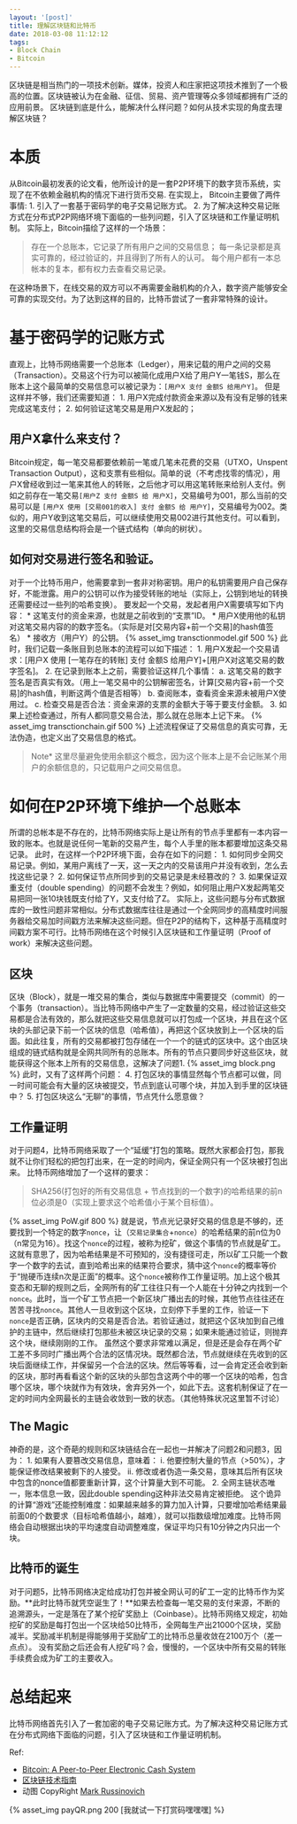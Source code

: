 ```yaml
---
layout: '[post]'
title: 理解区块链和比特币
date: 2018-03-08 11:12:12
tags: 
- Block Chain
- Bitcoin
---
```

区块链是相当热门的一项技术创新。媒体，投资人和庄家把这项技术推到了一个极高的位置。区块链被认为在金融、征信、贸易、资产管理等众多领域都拥有广泛的应用前景。
区块链到底是什么，能解决什么样问题？如何从技术实现的角度去理解区块链？
<!-- more -->
# 本质
从Bitcoin最初发表的论文看，他所设计的是一套P2P环境下的数字货币系统，实现了在不依赖金融机构的情况下进行货币交易.
在实现上， Bitcoin主要做了两件事情:
	1. 引入了一套基于密码学的电子交易记账方式。
	2. 为了解决这种交易记账方式在分布式P2P网络环境下面临的一些列问题，引入了区块链和工作量证明机制。
实际上，Bitcoin描绘了这样的一个场景：
> 存在一个总账本，它记录了所有用户之间的交易信息；
> 每一条记录都是真实可靠的，经过验证的，并且得到了所有人的认可。
> 每个用户都有一本总帐本的复本，都有权力去查看交易记录。

在这种场景下，在线交易的双方可以不再需要金融机构的介入，数字资产能够安全可靠的实现交付。为了达到这样的目的，比特币尝试了一套非常特殊的设计。

# 基于密码学的记账方式
直观上，比特币网络需要一个总账本（Ledger），用来记载的用户之间的交易（Transaction）。交易这个行为可以被简化成用户X给了用户Y一笔钱S，那么在账本上这个最简单的交易信息可以被记录为：`[用户X 支付 金额S 给用户Y]`。
但是这样并不够，我们还需要知道：
	1.	用户X完成付款资金来源以及有没有足够的钱来完成这笔支付；
	2.	如何验证这笔交易是用户X发起的；

## 用户X拿什么来支付？
Bitcoin规定，每一笔交易都要依赖前一笔或几笔未花费的交易（UTXO，Unspent Transaction Output），这和支票有些相似。简单的说（不考虑找零的情况），用户X曾经收到过一笔来其他人的转账，之后他才可以用这笔转账来给别人支付。例如之前存在一笔交易`[用户Z 支付 金额S 给 用户X]`，交易编号为001，那么当前的交易可以是 `[用户X 使用 [交易001的收入] 支付 金额S 给 用户Y]`，交易编号为002。类似的，用户Y收到这笔交易后，可以继续使用交易002进行其他支付。可以看到，这里的交易信息结构将会是一个链式结构（单向的树状）。

## 如何对交易进行签名和验证。
对于一个比特币用户，他需要拿到一套非对称密钥。用户的私钥需要用户自己保存好，不能泄露。用户的公钥可以作为接受转账的地址（实际上，公钥到地址的转换还需要经过一些列的哈希变换）。
要发起一个交易，发起者用户X需要填写如下内容：
	*	这笔支付的资金来源，也就是之前收到的“支票”ID。
	*	用户X使用他的私钥对这笔交易内容的的数字签名。（实际是对[交易内容+前一个交易]的hash值签名）
	*	接收方（用户Y）的公钥。
{% asset_img transctionmodel.gif 500 %}
此时，我们记载一条账目到总账本的流程可以如下描述：
	1. 用户X发起一个交易请求：[用户X 使用 [一笔存在的转账] 支付 金额S 给用户Y]+[用户X对这笔交易的数字签名]。
	2. 在记录到账本上之前，需要验证这样几个事情：
		a. 这笔交易的数字签名是否真实有效。（用上一笔交易中的公钥解密签名，计算[交易内容+前一个交易]的hash值，判断这两个值是否相等）
		b. 查阅账本，查看资金来源未被用户X使用过。
		c. 检查交易是否合法：资金来源的支票的金额大于等于要支付金额。
	3. 如果上述检查通过，所有人都同意交易合法，那么就在总账本上记下来。
{% asset_img transctionchain.gif 500 %}
上述流程保证了交易信息的真实可靠，无法伪造，也定义出了交易信息的格式。
> Note* 这里尽量避免使用余额这个概念，因为这个账本上是不会记账某个用户的余额信息的，只记载用户之间交易信息。

# 如何在P2P环境下维护一个总账本
所谓的总帐本是不存在的，比特币网络实际上是让所有的节点手里都有一本内容一致的账本。也就是说任何一笔新的交易产生，每个人手里的账本都要增加这条交易记录。
此时，在这样一个P2P环境下面，会存在如下的问题：
	1.	如何同步全网交易记录。例如，某用户离线了一天，这一天之内的交易该用户并没有收到，怎么去找这些记录？
	2.	如何保证节点所同步到的交易记录是未经篡改的？
	3.	如果保证双重支付（double spending）的问题不会发生？例如，如何阻止用户X发起两笔交易把同一张10块钱既支付给了Y，又支付给了Z。
实际上，这些问题与分布式数据库的一致性问题非常相似。分布式数据库往往是通过一个全网同步的高精度时间服务器给交易加时间戳方法来解决这些问题。但在P2P的结构下，这种基于高精度时间戳方案不可行。比特币网络在这个时候引入区块链和工作量证明（Proof of work）来解决这些问题。

## 区块
区块（Block），就是一堆交易的集合，类似与数据库中需要提交（commit）的一个事务（transaction）。当比特币网络中产生了一定数量的交易，经过验证这些交易都是合法有效的，那么就把这些交易信息就可以打包成一个区块，并且在这个区块的头部记录下前一个区块的信息（哈希值），再把这个区块放到上一个区块的后面。如此往复，所有的交易都被打包存储在一个一个的链式的区块中。这个由区块组成的链式结构就是全网共同所有的总账本。所有的节点只要同步好这些区块，就能获得这个账本上所有的交易信息，这解决了问题1.
{% asset_img block.png %}
此时，又有了这样两个问题：
	4.	打包区块的事情显然每个节点都可以做，同一时间可能会有大量的区块被提交，节点到底认可哪个块，并加入到手里的区块链中？
	5.	打包区块这么“无聊”的事情，节点凭什么愿意做？
## 工作量证明
对于问题4，比特币网络采取了一个“延缓”打包的策略。既然大家都会打包，那我就不让你们轻松的把包打出来，在一定的时间内，保证全网只有一个区块被打包出来。
比特币网络增加了一个这样的要求：
>	SHA256(打包好的所有交易信息 + 节点找到的一个数字)的哈希结果的前n位必须是0（实现上要求这个哈希值小于某个目标值）。

{% asset_img PoW.gif 800 %}
就是说，节点光记录好交易的信息是不够的，还要找到一个特定的数字`nonce`，让（`交易记录集合`+`nonce`）的哈希结果的前n位为0（n常见为16）。找这个`nonce`的过程，被称为挖矿，做这个事情的节点就是矿工。这就有意思了，因为哈希结果是不可预知的，没有捷径可走，所以矿工只能一个数字一个数字的去试，直到哈希出来的结果符合要求，猜中这个`nonce`的概率等价于“抛硬币连续n次是正面”的概率。这个`nonce`被称作工作量证明。加上这个极其变态和无聊的规则之后，全网所有的矿工往往只有一个人能在十分钟之内找到一个`nonce`。此时，当一个矿工节点把一个新区块广播出去的时候，其他节点往往还在苦苦寻找`nonce`。其他人一旦收到这个区块，立刻停下手里的工作，验证一下`nonce`是否正确，区块内的交易是否合法。若验证通过，就把这个区块加到自己维护的主链中，然后继续打包那些未被区块记录的交易；如果未能通过验证，则抛弃这个块，继续刚刚的工作。
虽然这个要求非常难以满足，但是还是会存在两个矿工差不多同时广播出两个合法的区情况块。既然都合法，节点就继续在先收到的区块后面继续工作，并保留另一个合法的区块。然后等等看，过一会肯定还会收到新的区块，那时再看看这个新的区块的头部包含这两个中的哪一个区块的哈希，包含哪个区块，哪个块就作为有效块，舍弃另外一个，如此下去。这套机制保证了在一定的时间内全网最长的主链会收敛到一致的状态。（其他特殊状况这里暂不讨论）
## The Magic
神奇的是，这个奇葩的规则和区块链结合在一起也一并解决了问题2和问题3，因为：
	1.	如果有人要篡改交易信息，意味着：
		i.	他要控制大量的节点（>50%），才能保证修改结果被剩下的人接受。
		ii.	修改或者伪造一条交易，意味其后所有区块中包含的nonce值都要重新计算，这个计算量大到不可能。
	2.	全网主链状态唯一，账本信息一致，因此double spending这种非法交易肯定被拒绝。
这个诡异的计算“游戏”还能控制难度：如果越来越多的算力加入计算，只要增加哈希结果最前面0的个数要求（目标哈希值越小，越难），就可以指数级增加难度。比特币网络会自动根据出块的平均速度自动调整难度，保证平均只有10分钟之内只出一个块。

## 比特币的诞生
对于问题5，比特币网络决定给成功打包并被全网认可的矿工一定的比特币作为奖励。**此时比特币就凭空诞生了！**如果去检查每一笔交易的支付来源，不断的追溯源头，一定是落在了某个挖矿奖励上（Coinbase）。比特币网络又规定，初始挖矿的奖励是每打包出一个区块给50比特币，全网每生产出21000个区块，奖励减半。奖励减半机制是得能够用于奖励矿工的比特币总量收敛在2100万个（差一点点）。
没有奖励之后还会有人挖矿吗？会，慢慢的，一个区块中所有交易的转账手续费会成为矿工的主要收入。

# 总结起来
比特币网络首先引入了一套加密的电子交易记账方式。为了解决这种交易记账方式在分布式网络下面临的问题，引入了区块链和工作量证明机制。

Ref:
*   [Bitcoin: A Peer-to-Peer Electronic Cash System](https://bitcoin.org/bitcoin.pdf)
*	[区块链技术指南](https://www.gitbook.com/book/yeasy/blockchain_guide)
*	动图 CopyRight [Mark Russinovich](https://twitter.com/markrussinovich)

{% asset_img payQR.png 200 [我就试一下打赏码嘿嘿嘿] %}